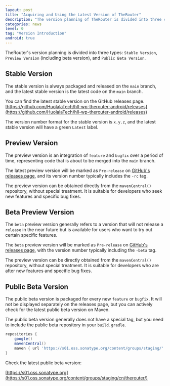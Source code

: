 ```yaml
---
layout: post
title: "Acquiring and Using the Latest Version of TheRouter"
description: "The version planning of TheRouter is divided into three categories: Stable Version, Preview Version, and Public Beta Version."
categories: news
level: 0
tag: "Version Introduction"
android: true
---
```


TheRouter's version planning is divided into three types: `Stable Version`, `Preview Version` (including beta version), and `Public Beta Version`.

## Stable Version

The stable version is always packaged and released on the `main` branch, and the latest stable version is the latest code on the `main` branch.

You can find the latest stable version on the GitHub releases page.
[https://github.com/HuolalaTech/hll-wp-therouter-android/releases](https://github.com/HuolalaTech/hll-wp-therouter-android/releases)  

The version number format for the stable version is `x.y.z`, and the latest stable version will have a green `Latest` label.

## Preview Version

The preview version is an integration of `feature` and `bugfix` over a period of time, representing code that is about to be merged into the `main` branch.

The latest preview version will be marked as `Pre-release` on [GitHub's releases page](https://github.com/HuolalaTech/hll-wp-therouter-android/releases), and its version number typically includes the `-rc` tag.

The preview version can be obtained directly from the `mavenCentral()` repository, without special treatment. It is suitable for developers who seek new features and specific bug fixes.


## Beta Preview Version

The `beta` preview version generally refers to a version that will not release a `release` in the near future but is available for users who want to try out certain specific features.

The `beta` preview version will be marked as `Pre-release` on [GitHub's releases page](https://github.com/HuolalaTech/hll-wp-therouter-android/releases), with the version number typically including the `-beta` tag.

The preview version can be directly obtained from the `mavenCentral()` repository, without special treatment. It is suitable for developers who are after new features and specific bug fixes.

## Public Beta Version

The public beta version is packaged for every new `feature` or `bugfix`. It will not be displayed separately on the releases page, but you can actively check for the latest public beta version on Maven.

The public beta version generally does not have a special tag, but you need to include the public beta repository in your `build.gradle`.  

```gradle
repositories {
    google()
    mavenCentral()
    maven { url 'https://s01.oss.sonatype.org/content/groups/staging/' }
}

```

Check the latest public beta version:   

[https://s01.oss.sonatype.org](https://s01.oss.sonatype.org/content/groups/staging/cn/therouter/)  